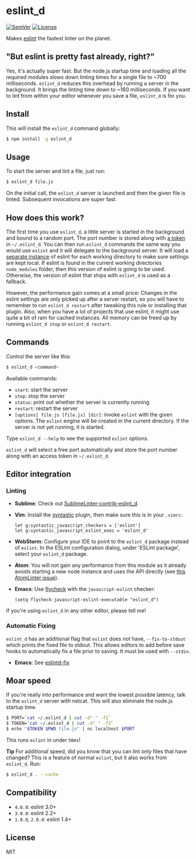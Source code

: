 # eslint\_d

[![SemVer]](http://semver.org)
[![License]](https://github.com/mantoni/eslint\_d.js/blob/master/LICENSE)

Makes [eslint][] the fastest linter on the planet.

## "But eslint is pretty fast already, right?"

Yes, it's actually super fast. But the node.js startup time and loading all the
required modules slows down linting times for a single file to ~700
milliseconds. `eslint_d` reduces this overhead by running a server in the
background. It brings the linting time down to ~160 milliseconds. If you want
to lint from within your editor whenever you save a file, `eslint_d` is for
you.

## Install

This will install the `eslint_d` command globally: 

```bash
$ npm install -g eslint_d
```

## Usage

To start the server and lint a file, just run:

```bash
$ eslint_d file.js
```

On the initial call, the `eslint_d` server is launched and then the given file
is linted. Subsequent invocations are super fast.

## How does this work?

The first time you use `eslint_d`, a little server is started in the background
and bound to a random port. The port number is stored along with [a
token][change401] in `~/.eslint_d`. You can then run `eslint_d` commands the
same way you would use `eslint` and it will delegate to the background server.
It will load a [separate instance][change220] of eslint for each working
directory to make sure settings are kept local. If eslint is found in the
current working directories `node_modules` folder, then this version of eslint
is going to be used. Otherwise, the version of eslint that ships with
`eslint_d` is used as a fallback.

However, the performance gain comes at a small price: Changes in the eslint
settings are only picked up after a server restart, so you will have to
remember to run `eslint_d restart` after tweaking this rule or installing that
plugin. Also, when you have a lot of projects that use eslint, it might use
quite a bit of ram for cached instances. All memory can be freed up by running
`eslint_d stop` or `eslint_d restart`.

## Commands

Control the server like this:

```bash
$ eslint_d <command>
```

Available commands:

- `start`: start the server
- `stop`: stop the server
- `status`: print out whether the server is currently running
- `restart`: restart the server
- `[options] file.js [file.js] [dir]`: invoke `eslint` with the given options.
  The `eslint` engine will be created in the current directory. If the server
  is not yet running, it is started.

Type `eslint_d --help` to see the supported `eslint` options.

`eslint_d` will select a free port automatically and store the port number
along with an access token in `~/.eslint_d`.

## Editor integration

### Linting

- __Sublime__: Check out [SublimeLinter-contrib-eslint\_d][SublimeLinter].
- __Vim__: Install the [syntastic][] plugin, then make sure this is in your
  `.vimrc`:

    ```vim
    let g:syntastic_javascript_checkers = ['eslint']
    let g:syntastic_javascript_eslint_exec = 'eslint_d'
    ```

- __WebStorm__: Configure your IDE to point to the `eslint_d` package instead
  of `eslint`. In the ESLint configuration dialog, under 'ESLint package',
  select your `eslint_d` package.
- __Atom__: You will not gain any performance from this module as it already
  avoids starting a new node instance and uses the API directly (see [this
  AtomLinter issue](https://github.com/AtomLinter/linter-eslint/issues/215)).
- __Emacs__: Use [flycheck](http://www.flycheck.org/) with the
  `javascript-eslint` checker:

    ```elisp
    (setq flycheck-javascript-eslint-executable "eslint_d")
    ```

If you're using `eslint_d` in any other editor, please tell me!

### Automatic Fixing

`eslint_d` has an additional flag that `eslint` does not have,
`--fix-to-stdout` which prints the fixed file to stdout. This allows editors to
add before save hooks to automatically fix a file prior to saving. It must be
used with `--stdin`.

- __Emacs__: See [eslintd-fix](https://github.com/aaronjensen/eslintd-fix)

## Moar speed

If you're really into performance and want the lowest possible latency, talk to
the `eslint_d` server with netcat. This will also eliminate the node.js startup
time.

```bash
$ PORT=`cat ~/.eslint_d | cut -d" " -f1`
$ TOKEN=`cat ~/.eslint_d | cut -d" " -f2`
$ echo "$TOKEN $PWD file.js" | nc localhost $PORT
```

This runs `eslint` in under `50ms`!

**Tip** For additional speed, did you know that you can lint only files that
have changed? This is a feature of normal `eslint`, but it also works from
`eslint_d`. Run:

```bash
$ eslint_d . --cache
```

## Compatibility

- `4.0.0`: eslint 3.0+
- `3.0.0`: eslint 2.2+
- `1.0.0`, `2.0.0`: eslint 1.4+

## License

MIT

[SemVer]: http://img.shields.io/:semver-%E2%9C%93-brightgreen.svg
[License]: http://img.shields.io/npm/l/eslint_d.svg
[eslint]: http://eslint.org
[SublimeLinter]: https://github.com/roadhump/SublimeLinter-contrib-eslint_d
[syntastic]: https://github.com/scrooloose/syntastic
[change220]: https://github.com/mantoni/eslint_d.js/blob/master/CHANGES.md#220
[change401]: https://github.com/mantoni/eslint_d.js/blob/master/CHANGES.md#401
